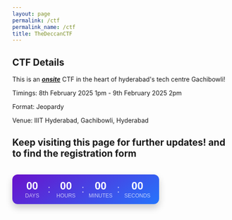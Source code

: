 ```yaml
---
layout: page
permalink: /ctf
permalink_name: /ctf
title: TheDeccanCTF
---
```


## CTF Details
This is an ***<u>onsite</u>*** CTF in the heart of hyderabad's tech centre Gachibowli!

Timings: 8th February 2025 1pm - 9th February 2025 2pm 

Format: Jeopardy

Venue: IIIT Hyderabad, Gachibowli, Hyderabad
## Keep visiting this page for further updates! and to find the registration form
<br/>
<div id="countdown-container" style="
    display: inline-flex;
    align-items: center;
    background: linear-gradient(145deg, #6a11cb 0%, #2575fc 100%);
    border-radius: 12px;
    padding: 12px 20px;
    box-shadow: 0 8px 16px rgba(0,0,0,0.2);
    color: white;
    font-family: 'Arial', sans-serif;
">
    <div style="
        display: flex;
        align-items: center;
        gap: 10px;
    ">
        <div style="
            display: flex;
            flex-direction: column;
            align-items: center;
            min-width: 50px;
        ">
            <div id="days" style="
                font-size: 24px;
                font-weight: bold;
                line-height: 1.2;
            ">00</div>
            <div style="
                font-size: 12px;
                opacity: 0.7;
                text-transform: uppercase;
            ">Days</div>
        </div>
        <div style="font-size: 24px; opacity: 0.7;">:</div>
        <div style="
            display: flex;
            flex-direction: column;
            align-items: center;
            min-width: 50px;
        ">
            <div id="hours" style="
                font-size: 24px;
                font-weight: bold;
                line-height: 1.2;
            ">00</div>
            <div style="
                font-size: 12px;
                opacity: 0.7;
                text-transform: uppercase;
            ">Hours</div>
        </div>
        <div style="font-size: 24px; opacity: 0.7;">:</div>
        <div style="
            display: flex;
            flex-direction: column;
            align-items: center;
            min-width: 50px;
        ">
            <div id="minutes" style="
                font-size: 24px;
                font-weight: bold;
                line-height: 1.2;
            ">00</div>
            <div style="
                font-size: 12px;
                opacity: 0.7;
                text-transform: uppercase;
            ">Minutes</div>
        </div>
        <div style="font-size: 24px; opacity: 0.7;">:</div>
        <div style="
            display: flex;
            flex-direction: column;
            align-items: center;
            min-width: 50px;
        ">
            <div id="seconds" style="
                font-size: 24px;
                font-weight: bold;
                line-height: 1.2;
            ">00</div>
            <div style="
                font-size: 12px;
                opacity: 0.7;
                text-transform: uppercase;
            ">Seconds</div>
        </div>
    </div>
</div>

<script>
document.addEventListener('DOMContentLoaded', () => {
    const daysEl = document.getElementById('days');
    const hoursEl = document.getElementById('hours');
    const minutesEl = document.getElementById('minutes');
    const secondsEl = document.getElementById('seconds');

    const targetDate = new Date('2025-02-08T13:00:00').getTime(); // Set your target date here

    function updateCountdown() {
        const now = new Date().getTime();
        const timeLeft = targetDate - now;

        if (timeLeft <= 0) {
            daysEl.textContent = '00';
            hoursEl.textContent = '00';
            minutesEl.textContent = '00';
            secondsEl.textContent = '00';
            return;
        }

        const days = Math.floor(timeLeft / (1000 * 60 * 60 * 24));
        const hours = Math.floor((timeLeft % (1000 * 60 * 60 * 24)) / (1000 * 60 * 60));
        const minutes = Math.floor((timeLeft % (1000 * 60 * 60)) / (1000 * 60));
        const seconds = Math.floor((timeLeft % (1000 * 60)) / 1000);

        daysEl.textContent = days.toString().padStart(2, '0');
        hoursEl.textContent = hours.toString().padStart(2, '0');
        minutesEl.textContent = minutes.toString().padStart(2, '0');
        secondsEl.textContent = seconds.toString().padStart(2, '0');
    }

    // Update immediately and then every second
    updateCountdown();
    const countdownInterval = setInterval(updateCountdown, 1000);
});
</script>
<br/>